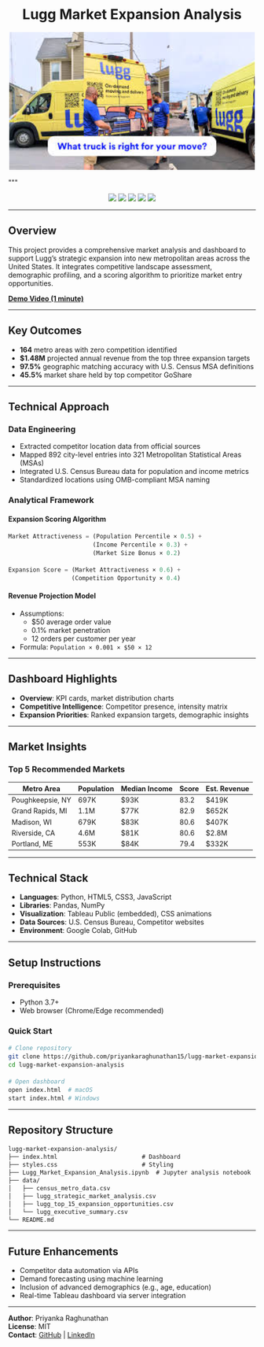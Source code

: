 
<h1 align='center'>Lugg Market Expansion Analysis</h1>

<p align="center">
  <img src="images/lugg-image.jpeg" alt="Lugg Moving Truck" width="500"/>
</p>
"""

<p align="center">
  <img src="https://img.shields.io/badge/Python-3776AB?style=for-the-badge&logo=python&logoColor=white" />
  <img src="https://img.shields.io/badge/Tableau-E97627?style=for-the-badge&logo=tableau&logoColor=white" />
  <img src="https://img.shields.io/badge/HTML5-E34F26?style=for-the-badge&logo=html5&logoColor=white" />
  <img src="https://img.shields.io/badge/CSS3-1572B6?style=for-the-badge&logo=css3&logoColor=white" />
  <img src="https://img.shields.io/badge/JavaScript-F7DF1E?style=for-the-badge&logo=javascript&logoColor=black" />
</p>

---

## Overview

This project provides a comprehensive market analysis and dashboard to support Lugg’s strategic expansion into new metropolitan areas across the United States. It integrates competitive landscape assessment, demographic profiling, and a scoring algorithm to prioritize market entry opportunities.

**[Demo Video (1 minute)](https://drive.google.com/file/d/1vf7u3VIbbswkIVTHFkTCqZjW8F8B0xRj/view?usp=sharing)**

---

## Key Outcomes

- **164** metro areas with zero competition identified
- **$1.48M** projected annual revenue from the top three expansion targets
- **97.5%** geographic matching accuracy with U.S. Census MSA definitions
- **45.5%** market share held by top competitor GoShare

---

## Technical Approach

### Data Engineering

- Extracted competitor location data from official sources
- Mapped 892 city-level entries into 321 Metropolitan Statistical Areas (MSAs)
- Integrated U.S. Census Bureau data for population and income metrics
- Standardized locations using OMB-compliant MSA naming

### Analytical Framework

#### Expansion Scoring Algorithm

```python
Market Attractiveness = (Population Percentile × 0.5) + 
                        (Income Percentile × 0.3) + 
                        (Market Size Bonus × 0.2)

Expansion Score = (Market Attractiveness × 0.6) + 
                  (Competition Opportunity × 0.4)
```

#### Revenue Projection Model

- Assumptions:
  - $50 average order value
  - 0.1% market penetration
  - 12 orders per customer per year
- Formula: `Population × 0.001 × $50 × 12`

---

## Dashboard Highlights

- **Overview**: KPI cards, market distribution charts
- **Competitive Intelligence**: Competitor presence, intensity matrix
- **Expansion Priorities**: Ranked expansion targets, demographic insights

---

## Market Insights

### Top 5 Recommended Markets

| Metro Area | Population | Median Income | Score | Est. Revenue |
|------------|------------|---------------|-------|---------------|
| Poughkeepsie, NY | 697K | $93K | 83.2 | $419K |
| Grand Rapids, MI | 1.1M | $77K | 82.9 | $652K |
| Madison, WI | 679K | $83K | 80.6 | $407K |
| Riverside, CA | 4.6M | $81K | 80.6 | $2.8M |
| Portland, ME | 553K | $84K | 79.4 | $332K |

---

## Technical Stack

- **Languages**: Python, HTML5, CSS3, JavaScript
- **Libraries**: Pandas, NumPy
- **Visualization**: Tableau Public (embedded), CSS animations
- **Data Sources**: U.S. Census Bureau, Competitor websites
- **Environment**: Google Colab, GitHub

---

## Setup Instructions

### Prerequisites

- Python 3.7+
- Web browser (Chrome/Edge recommended)

### Quick Start

```bash
# Clone repository
git clone https://github.com/priyankaraghunathan15/lugg-market-expansion-analysis.git
cd lugg-market-expansion-analysis

# Open dashboard
open index.html  # macOS
start index.html # Windows
```

---

## Repository Structure

```
lugg-market-expansion-analysis/
├── index.html                        # Dashboard
├── styles.css                        # Styling
├── Lugg_Market_Expansion_Analysis.ipynb  # Jupyter analysis notebook
├── data/
│   ├── census_metro_data.csv
│   ├── lugg_strategic_market_analysis.csv
│   ├── lugg_top_15_expansion_opportunities.csv
│   └── lugg_executive_summary.csv
└── README.md
```

---

## Future Enhancements

- Competitor data automation via APIs
- Demand forecasting using machine learning
- Inclusion of advanced demographics (e.g., age, education)
- Real-time Tableau dashboard via server integration

---

**Author**: Priyanka Raghunathan  
**License**: MIT  
**Contact**: [GitHub](https://github.com/priyankaraghunathan15) | [LinkedIn](https://www.linkedin.com/in/priyankaraghunathan)
